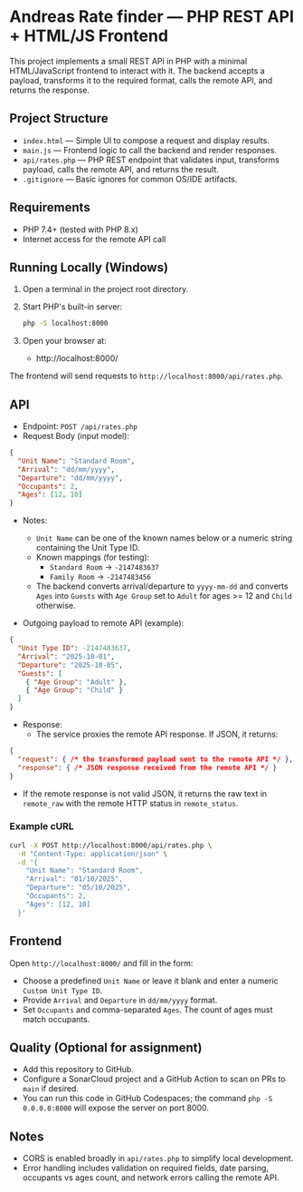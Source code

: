 # Andreas Rate finder — PHP REST API + HTML/JS Frontend

This project implements a small REST API in PHP with a minimal HTML/JavaScript frontend to interact with it. The backend accepts a payload, transforms it to the required format, calls the remote API, and returns the response.

## Project Structure

- `index.html` — Simple UI to compose a request and display results.
- `main.js` — Frontend logic to call the backend and render responses.
- `api/rates.php` — PHP REST endpoint that validates input, transforms payload, calls the remote API, and returns the result.
- `.gitignore` — Basic ignores for common OS/IDE artifacts.

## Requirements

- PHP 7.4+ (tested with PHP 8.x)
- Internet access for the remote API call

## Running Locally (Windows)

1. Open a terminal in the project root directory.
2. Start PHP's built-in server:
   
   ```bash
   php -S localhost:8000
   ```

3. Open your browser at:
   
   - http://localhost:8000/

The frontend will send requests to `http://localhost:8000/api/rates.php`.

## API

- Endpoint: `POST /api/rates.php`
- Request Body (input model):

```json
{
  "Unit Name": "Standard Room",
  "Arrival": "dd/mm/yyyy",
  "Departure": "dd/mm/yyyy",
  "Occupants": 2,
  "Ages": [12, 10]
}
```

- Notes:
  - `Unit Name` can be one of the known names below or a numeric string containing the Unit Type ID.
  - Known mappings (for testing):
    - `Standard Room` -> `-2147483637`
    - `Family Room` -> `-2147483456`
  - The backend converts arrival/departure to `yyyy-mm-dd` and converts `Ages` into `Guests` with `Age Group` set to `Adult` for ages >= 12 and `Child` otherwise.

- Outgoing payload to remote API (example):

```json
{
  "Unit Type ID": -2147483637,
  "Arrival": "2025-10-01",
  "Departure": "2025-10-05",
  "Guests": [
    { "Age Group": "Adult" },
    { "Age Group": "Child" }
  ]
}
```

- Response:
  - The service proxies the remote API response. If JSON, it returns:

```json
{
  "request": { /* the transformed payload sent to the remote API */ },
  "response": { /* JSON response received from the remote API */ }
}
```

  - If the remote response is not valid JSON, it returns the raw text in `remote_raw` with the remote HTTP status in `remote_status`.

### Example cURL

```bash
curl -X POST http://localhost:8000/api/rates.php \
  -H "Content-Type: application/json" \
  -d '{
    "Unit Name": "Standard Room",
    "Arrival": "01/10/2025",
    "Departure": "05/10/2025",
    "Occupants": 2,
    "Ages": [12, 10]
  }'
```

## Frontend

Open `http://localhost:8000/` and fill in the form:

- Choose a predefined `Unit Name` or leave it blank and enter a numeric `Custom Unit Type ID`.
- Provide `Arrival` and `Departure` in `dd/mm/yyyy` format.
- Set `Occupants` and comma-separated `Ages`. The count of ages must match occupants.

## Quality (Optional for assignment)

- Add this repository to GitHub.
- Configure a SonarCloud project and a GitHub Action to scan on PRs to `main` if desired.
- You can run this code in GitHub Codespaces; the command `php -S 0.0.0.0:8000` will expose the server on port 8000.

## Notes

- CORS is enabled broadly in `api/rates.php` to simplify local development.
- Error handling includes validation on required fields, date parsing, occupants vs ages count, and network errors calling the remote API.
